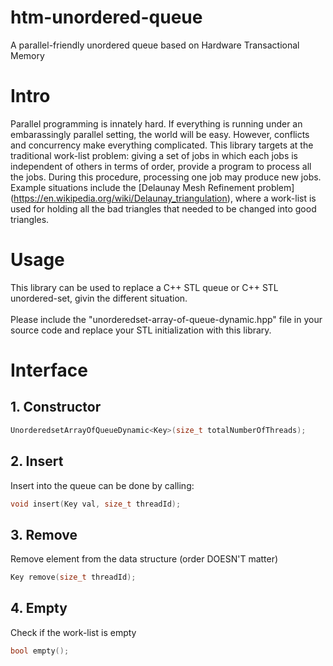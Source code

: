 # htm-unordered-queue
A parallel-friendly unordered queue based on Hardware Transactional Memory

# Intro
Parallel programming is innately hard. If everything is running under an embarassingly parallel setting, the world will be easy. However, conflicts and concurrency make everything complicated.
This library targets at the traditional work-list problem: giving a set of jobs in which each jobs is independent of others in terms of order, provide a program to process all the jobs. During this procedure, processing one job may produce new jobs.
Example situations include the [Delaunay Mesh Refinement problem] (https://en.wikipedia.org/wiki/Delaunay_triangulation), where a work-list is used for holding all the bad triangles that needed to be changed into good triangles.

# Usage
This library can be used to replace a C++ STL queue or C++ STL unordered-set, givin the different situation.<br><br>
Please include the "unorderedset-array-of-queue-dynamic.hpp" file in your source code and replace your STL initialization with this library.

# Interface
## 1. Constructor
```cpp
UnorderedsetArrayOfQueueDynamic<Key>(size_t totalNumberOfThreads);
```

## 2. Insert
Insert into the queue can be done by calling: 
```cpp
void insert(Key val, size_t threadId);
```

## 3. Remove
Remove element from the data structure (order DOESN'T matter)
```cpp
Key remove(size_t threadId);
```

## 4. Empty
Check if the work-list is empty
```cpp
bool empty();
```
